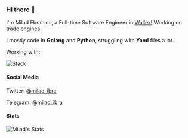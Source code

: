 ### Hi there 👋

<!--
**miladibra10/miladibra10** is a ✨ _special_ ✨ repository because its `README.md` (this file) appears on your GitHub profile.

Here are some ideas to get you started:

- 🔭 I’m currently working on ...
- 🌱 I’m currently learning ...
- 👯 I’m looking to collaborate on ...
- 🤔 I’m looking for help with ...
- 💬 Ask me about ...
- 📫 How to reach me: ...
- 😄 Pronouns: ...
- ⚡ Fun fact: ...
-->

I'm Milad Ebrahimi, a Full-time Software Engineer in [Wallex!](https://github.com/wallexchange) Working on trade engines.

I mostly code in **Golang** and **Python**, struggling with **Yaml** files a lot.

Working with:

![Stack](https://skillicons.dev/icons?i=go,py,kubernetes,openshift,docker,kafka,rabbitmq,postgres,mysql,redis,gcp,aws,prometheus,grafana,ansible,git,github,gitlab,django,flask&perline=5)

#### Social Media
Twitter: [@milad_ibra](https://twitter.com/milad_ibra)

Telegram: [@milad_ibra](https://t.me/milad_ibra)

#### Stats
![Milad's Stats](https://github-readme-stats.vercel.app/api?username=miladibra10&show_icons=true&theme=radical&hide_rank=true)
